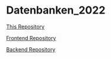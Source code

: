 # Datenbanken_2022

[This Repository](https://github.com/ClaasMeints/Datenbanken_2022)

[Frontend Repository](https://github.com/ClaasMeints/FridgeApp)

[Backend Repository](https://github.com/ClaasMeints/fridge-backend)

